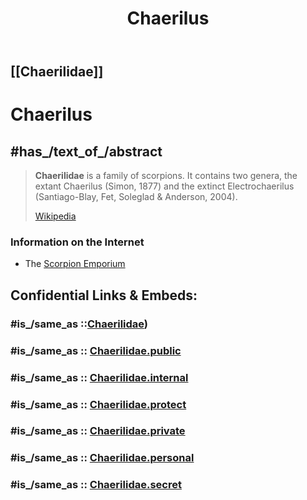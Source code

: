 ﻿---
title: Chaerilus
---

## [[Chaerilidae]] 

# Chaerilus 

## #has_/text_of_/abstract 

> **Chaerilidae** is a family of scorpions. 
> It contains two genera, the extant Chaerilus (Simon, 1877) 
> and the extinct Electrochaerilus (Santiago-Blay, Fet, Soleglad & Anderson, 2004).
>
> [Wikipedia](https://en.wikipedia.org/wiki/Chaerilidae) 


### Information on the Internet

-   The [Scorpion     Emporium](http://wrbu.si.edu/www/stockwell/emporium/emporium.html)


## Confidential Links & Embeds: 

### #is_/same_as ::[Chaerilidae](Chaerilidae.md)) 

### #is_/same_as :: [Chaerilidae.public](/_public/bio/bio~Domain/Eukarya/Animal/Bilateria/Arthropoda/Chelicerata/Arachnida/Scorpionida/Scorpion/Buthoidea/Chaerilidae.public.md) 

### #is_/same_as :: [Chaerilidae.internal](/_internal/bio/bio~Domain/Eukarya/Animal/Bilateria/Arthropoda/Chelicerata/Arachnida/Scorpionida/Scorpion/Buthoidea/Chaerilidae.internal.md) 

### #is_/same_as :: [Chaerilidae.protect](/_protect/bio/bio~Domain/Eukarya/Animal/Bilateria/Arthropoda/Chelicerata/Arachnida/Scorpionida/Scorpion/Buthoidea/Chaerilidae.protect.md) 

### #is_/same_as :: [Chaerilidae.private](/_private/bio/bio~Domain/Eukarya/Animal/Bilateria/Arthropoda/Chelicerata/Arachnida/Scorpionida/Scorpion/Buthoidea/Chaerilidae.private.md) 

### #is_/same_as :: [Chaerilidae.personal](/_personal/bio/bio~Domain/Eukarya/Animal/Bilateria/Arthropoda/Chelicerata/Arachnida/Scorpionida/Scorpion/Buthoidea/Chaerilidae.personal.md) 

### #is_/same_as :: [Chaerilidae.secret](/_secret/bio/bio~Domain/Eukarya/Animal/Bilateria/Arthropoda/Chelicerata/Arachnida/Scorpionida/Scorpion/Buthoidea/Chaerilidae.secret.md)

